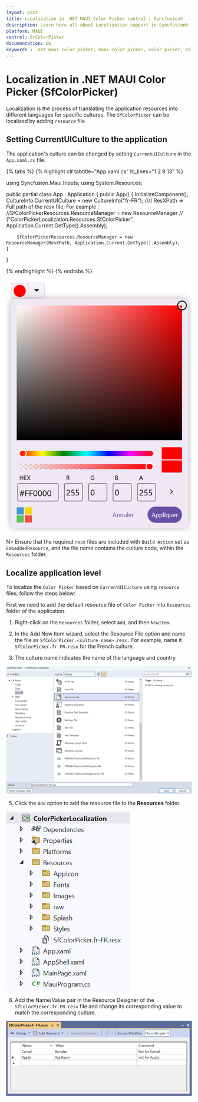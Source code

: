```yaml
---
layout: post
title: Localization in .NET MAUI Color Picker control | Syncfusion®
description: Learn here all about Localization support in Syncfusion® .NET MAUI Color Picker (SfColorPicker) control and more.
platform: MAUI
control: SfColorPicker
documentation: UG
keywords : .net maui color picker, maui color picker, color picker, color palette, localization
---
```


# Localization in .NET MAUI Color Picker (SfColorPicker)

Localization is the process of translating the application resources into different languages for specific cultures. The `SfColorPicker` can be localized by adding `resource` file.

## Setting CurrentUICulture to the application

The application's culture can be changed by setting `CurrentUICulture` in the `App.xaml.cs` file.

{% tabs %}
{% highlight c# tabtitle="App.xaml.cs" hl_lines="1 2 9 13" %}

using Syncfusion.Maui.Inputs;
using System.Resources;

public partial class App : Application
{
	public App()
	{
		InitializeComponent();
		CultureInfo.CurrentUICulture = new CultureInfo("fr-FR");
      //// ResXPath => Full path of the resx file; For example : //SfColorPickerResources.ResourceManager = new ResourceManager
      // ("ColorPickerLocalization.Resources.SfColorPicker", Application.Current.GetType().Assembly);

		SfColorPickerResources.ResourceManager = new ResourceManager(ResXPath, Application.Current.GetType().Assembly);
	}
}

{% endhighlight %}
{% endtabs %}

![.NET MAUI Color Picker localization](images/localization/localization.png)

N>
Ensure that the required `resx` files are included with `Build Action` set as `EmbeddedResource`, and the file name contains the culture code, within the `Resources` folder.

## Localize application level

To localize the `Color Picker` based on `CurrentUICulture` using `resource` files, follow the steps below:

   First we need to add the default resource file of `Color Picker` into `Resources` folder of the application.

   1. Right-click on the `Resources` folder, select `Add`, and then `NewItem`.

   2. In the Add New Item wizard, select the Resource File option and name the file as `SfColorPicker.<culture name>.resx.` For example, name it `SfColorPicker.fr-FR.resx` for the French culture.

   3. The culture name indicates the name of the language and country.

   ![resource-file-name](images/localization/resource-file-name.png)

   5. Click the `Add` option to add the resource file to the **Resources** folder.

   ![resources-folder](images/localization/resource-file.png)

   6. Add the Name/Value pair in the Resource Designer of the `SfColorPicker.fr-FR.resx` file and change its corresponding value to match the corresponding culture.

   ![resource-file-name-value-pair](images/localization/add-name-value-pair.png)